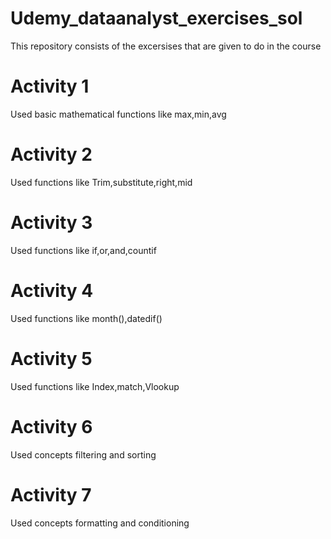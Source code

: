 # Udemy_dataanalyst_exercises_sol
This repository consists of the excersises that are given to do in the course 

# Activity 1 
Used basic mathematical functions like max,min,avg

# Activity 2 
Used functions like Trim,substitute,right,mid

# Activity 3 
Used functions like if,or,and,countif

# Activity 4 
Used functions like month(),datedif()

# Activity 5 
Used functions like Index,match,Vlookup

# Activity 6
Used concepts filtering and sorting 

# Activity 7
Used concepts formatting and conditioning




